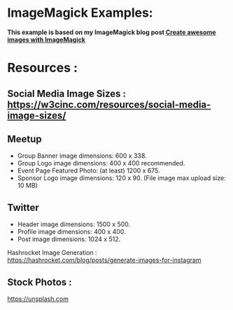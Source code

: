 
# ImageMagick Examples:
**This example is based on my ImageMagick blog post [Create awesome images with ImageMagick](https://www.cupofdev.com/create-awesome-images-with-imagemagick/)**

# Resources : 
## Social Media Image Sizes : https://w3cinc.com/resources/social-media-image-sizes/
## Meetup
* Group Banner image dimensions: 600 x 338.
* Group Logo image dimensions: 400 x 400 recommended.
* Event Page Featured Photo: (at least) 1200 x 675.
* Sponsor Logo image dimensions: 120 x 90.
(File image max upload size: 10 MB)

## Twitter
* Header image dimensions: 1500 x 500.
* Profile image dimensions: 400 x 400.
* Post image dimensions: 1024 x 512.

Hashrocket Image Generation : https://hashrocket.com/blog/posts/generate-images-for-instagram

## Stock Photos : 
https://unsplash.com
